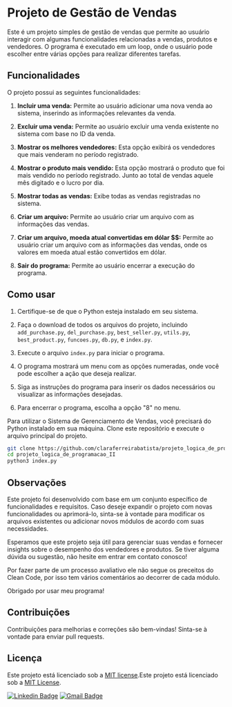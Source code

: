 # Projeto de Gestão de Vendas

Este é um projeto simples de gestão de vendas que permite ao usuário interagir com algumas funcionalidades relacionadas a vendas, produtos e vendedores. O programa é executado em um loop, onde o usuário pode escolher entre várias opções para realizar diferentes tarefas.

## Funcionalidades

O projeto possui as seguintes funcionalidades:

1. **Incluir uma venda:** Permite ao usuário adicionar uma nova venda ao sistema, inserindo as informações relevantes da venda.

2. **Excluir uma venda:** Permite ao usuário excluir uma venda existente no sistema com base no ID da venda.

3. **Mostrar os melhores vendedores:** Esta opção exibirá os vendedores que mais venderam no período registrado.

4. **Mostrar o produto mais vendido:** Esta opção mostrará o produto que foi mais vendido no período registrado. Junto ao total de vendas aquele mês digitado e o lucro por dia.

5. **Mostrar todas as vendas:** Exibe todas as vendas registradas no sistema.

6. **Criar um arquivo:** Permite ao usuário criar um arquivo com as informações das vendas.

7. **Criar um arquivo, moeda atual convertidas em dólar $$:** Permite ao usuário criar um arquivo com as informações das vendas, onde os valores em moeda atual estão convertidos em dólar.

8. **Sair do programa:** Permite ao usuário encerrar a execução do programa.

## Como usar

1. Certifique-se de que o Python esteja instalado em seu sistema.

2. Faça o download de todos os arquivos do projeto, incluindo `add_purchase.py`, `del_purchase.py`, `best_seller.py`, `utils.py`, `best_product.py`, `funcoes.py`, `db.py`, e `index.py`.

3. Execute o arquivo `index.py` para iniciar o programa.

4. O programa mostrará um menu com as opções numeradas, onde você pode escolher a ação que deseja realizar.

5. Siga as instruções do programa para inserir os dados necessários ou visualizar as informações desejadas.

6. Para encerrar o programa, escolha a opção "8" no menu.

Para utilizar o Sistema de Gerenciamento de Vendas, você precisará do Python instalado em sua máquina. Clone este repositório e execute o arquivo principal do projeto.

```bash
git clone https://github.com/claraferreirabatista/projeto_logica_de_programacao_II.git
cd projeto_logica_de_programacao_II
python3 index.py
```

## Observações

Este projeto foi desenvolvido com base em um conjunto específico de funcionalidades e requisitos. Caso deseje expandir o projeto com novas funcionalidades ou aprimorá-lo, sinta-se à vontade para modificar os arquivos existentes ou adicionar novos módulos de acordo com suas necessidades.

Esperamos que este projeto seja útil para gerenciar suas vendas e fornecer insights sobre o desempenho dos vendedores e produtos. Se tiver alguma dúvida ou sugestão, não hesite em entrar em contato conosco!

Por fazer parte de um processo avaliativo ele não segue os preceitos do Clean Code, por isso tem vários comentários ao decorrer de cada módulo.

Obrigado por usar meu programa!

## Contribuições

Contribuições para melhorias e correções são bem-vindas! Sinta-se à vontade para enviar pull requests.

## Licença

Este projeto está licenciado sob a [MIT license](LICENSE).Este projeto está licenciado sob a [MIT License](https://opensource.org/licenses/MIT).

[![Linkedin Badge](https://img.shields.io/badge/-Clara%20Ferreira-ff512f?style=flat-square&logo=Linkedin&logoColor=white&color=blue&link=https://www.linkedin.com/in/clara-ferreira-batista/)](https://www.linkedin.com/in/clara-ferreira-batista/) 
[![Gmail Badge](https://img.shields.io/badge/-Email-ff512f?style=flat-square&logo=Gmail&logoColor=red&color=white&link=mailto:clarabatista@alunos.utfpr.edu.br)](mailto:clarabatista@alunos.utfpr.edu.br)

